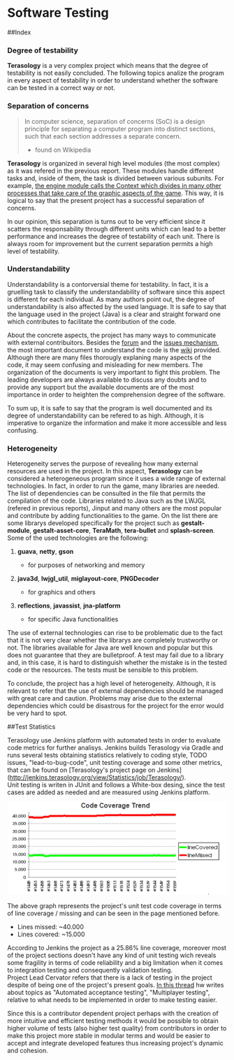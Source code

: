 # Software Testing

##Index


### Degree of testability

**Terasology** is a very complex project which means that the degree of testability is not easily concluded. The following topics analize the program in every aspect of testability in order to understand whether the software can be tested in a correct way or not.

### Separation of concerns

>In computer science, separation of concerns (SoC) is a design principle for separating a computer program into distinct sections,    such that each section addresses a separate concern.
>  - found on Wikipedia

**Terasology** is organized in several high level modules (the most complex) as it was refered in the previous report. These modules handle different tasks and, inside of them, the task is divided between various subunits. For example, [the engine module calls the Context which divides in many other processes that take care of the graphic aspects of the game](https://github.com/dimamo5/Terasology/blob/develop/ESOF-DOCS/Software%20Architecture.md). This way, it is logical to say that the present project has a successful separation of concerns. 

In our opinion, this separation is turns out to be very efficient since it scatters the responsability through different units which can lead to a better performance and increases the degree of testability of each unit. There is always room for improvement but the current separation permits a high level of testability.

### Understandability

Understandability is a contorversial theme for testability. In fact, it is a gruelling task to classify the understandability of software since this aspect is different for each individual. As many authors point out, the degree of understandability is also affected by the used language. It is safe to say that the language used in the project (Java) is a clear and straight forward one which contributes to facilitate the contribution of the code.

About the concrete aspects, the project has many ways to communicate with external contribuitors. Besides the [forum](http://forum.terasology.org/) and the [issues mechanism](https://github.com/MovingBlocks/Terasology/issues), the most important document to understand the code is the [wiki](https://github.com/MovingBlocks/Terasology/wiki) provided. Although there are many files thorougly explaning many aspects of the code, it may seem confusing and misleading for new members. The organization of the documents is very important to fight this problem. The leading developers are always available to discuss any doubts and to provide any support but the available documents are of the most importance in order to heighten the comprehension degree of the software. 

To sum up, it is safe to say that the program is well documented and its degree of understandability can be refered to as high. Although, it is imperative to organize the information and make it more accessible and less confusing.

### Heterogeneity

Heterogeneity serves the purpose of revealing how many external resources are used in the project. In this aspect, **Terasology** can be considered a heterogeneous program since it uses a wide range of external technologies. In fact, in order to run the game, many libraries are needed. The list of dependencies can be consulted in the file that permits the compilation of the code. Libraries related to Java such as the LWJGL (refered in previous reports), Jinput and many others are the most popular and contribute by adding functionalities to the game. On the list there are some librarys developed specifically for the project such as **gestalt-module**, **gestalt-asset-core**, **TeraMath**, **tera-bullet** and **splash-screen**. Some of the used technologies are the following:

1. **guava**, **netty**, **gson**
	* for purposes of networking and memory

2. **java3d**, **lwjgl_util**, **miglayout-core**, **PNGDecoder**
	* for graphics and others

3. **reflections**, **javassist**, **jna-platform**
	* for specific Java functionalities


The use of external technologies can rise to be problematic due to the fact that it is not very clear whether the librarys are completely trustworthy or not. The libraries available for Java are well known and popular but this does not guarantee that they are bulletproof. A test may fail due to a library and, in this case, it is hard to distinguish whether the mistake is in the tested code or the resources. The tests must be sensible to this problem.

To conclude, the project has a high level of heterogeneity. Although, it is relevant to refer that the use of external dependencies should be managed with great care and caution. Problems may arise due to the external dependencies which could be disastrous for the project for the error would be very hard to spot. 


##Test Statistics

Terasology use Jenkins platform with automated tests in order to evaluate code metrics for further analisys.
Jenkins builds Terasology via Gradle and runs several tests obtaining statistics relatively to coding style, TODO issues, "lead-to-bug-code", unit testing coverage and some other metrics, that can be found on [Terasology's project page on Jenkins] (http://jenkins.terasology.org/view/Statistics/job/Terasology/). <br> Unit testing is writen in JUnit and follows a White-box desing, since the test cases are added as needed and are measured using Jenkins platform.

![Graph](https://github.com/dimamo5/Terasology/blob/sergio/ESOF-DOCS/images/graph.png)

The above graph represents the project's unit test code coverage in terms of line coverage / missing and can be seen in the page mentioned before. 

* Lines missed: ~40.000
* Lines covered: ~15.000

According to Jenkins the project as a 25.86% line coverage, moreover most of the project sections doesn't have any kind of unit testing wich reveals some fragility in terms of code reliability and a big limitation when it comes to integration testing and consequently validation testing. <br>Project Lead Cervator refers that there is a lack of testing in the project despite of being one of the project's present goals. [In this thread](http://forum.terasology.org/threads/the-world-of-varied-and-noteworthy-achievements.1209/) hw writes about topics as "Automated acceptance testing", "Multiplayer testing", relative to what needs to be implemented in order to make testing easier. <br>

Since this is a contributor dependent project perhaps with the creation of more intuitive and efficient testing methods it would be possible to obtain higher volume of tests (also higher test quality) from contributors in order to make this project more stable in modular terms and would be easier to accept and integrate developed features thus increasing project's dynamic and cohesion.


